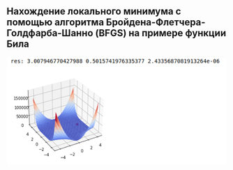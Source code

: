 ## Нахождение локального минимума с помощью алгоритма Бройдена-Флетчера-Голдфарба-Шанно (BFGS) на примере функции Била
![alt text](./src/img.png)